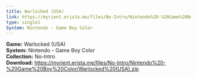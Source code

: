 ```yaml
---
title: Warlocked (USA)
link: https://myrient.erista.me/files/No-Intro/Nintendo%20-%20Game%20Boy%20Color/Warlocked%20(USA).zip
type: single1
System: Nintendo - Game Boy Color
---
```

<b>Game:</b> Warlocked (USA)<br>
<b>System:</b> Nintendo - Game Boy Color<br>
<b>Collection:</b> No-Intro<br>
<b>Download:</b> https://myrient.erista.me/files/No-Intro/Nintendo%20-%20Game%20Boy%20Color/Warlocked%20(USA).zip